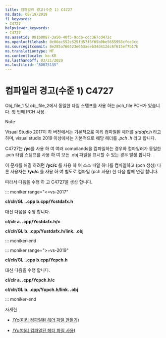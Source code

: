 ```yaml
---
title: 컴파일러 경고(수준 1) C4727
ms.date: 08/19/2019
f1_keywords:
- C4727
helpviewer_keywords:
- C4727
ms.assetid: 991b0087-3a50-40f5-9cdb-cdc367cd472c
ms.openlocfilehash: 0c00ac552e525fd57f6f09b0be5655958cfce3cc
ms.sourcegitcommit: 8e285a766523e653aeeb34d412dc6f615ef7b17b
ms.translationtype: MT
ms.contentlocale: ko-KR
ms.lasthandoff: 03/21/2020
ms.locfileid: "80075135"
---
```

# <a name="compiler-warning-level-1-c4727"></a>컴파일러 경고(수준 1) C4727

Obj_file_1 및 obj_file_2에서 동일한 타임 스탬프를 사용 하는 pch_file PCH가 있습니다.  첫 번째 PCH 사용.

> [!NOTE]
> Visual Studio 2017이 하 버전에서는 기본적으로 미리 컴파일된 헤더를 *stdafx.h* 라고 하며, visual studio 2019 이상에서는 기본적으로 해당 헤더를 *.pch .h* 라고 합니다.

C4727는 **/yc**를 사용 하 여 여러 compilands을 컴파일하는 경우와 컴파일러가 동일한 .pch 타임 스탬프를 사용 하 여 모든 .obj 파일을 표시할 수 있는 경우 발생 합니다.

이 문제를 해결 하려면 **/yc/c** 를 사용 하 여 소스 파일 하나를 컴파일하고 (pch 생성) 다른 사용자는 **/yu/c** 를 사용 하 여 별도로 컴파일 (pch 사용) 한 다음 함께 연결 합니다.

따라서 다음을 수행 하 고 C4727을 생성 합니다.

::: moniker range="<=vs-2017"

**cl/clr/GL ..cpp b.cpp/Ycstdafx.h**

대신 다음을 수행 합니다.

**cl/clr a. .cpp/Ycstdafx.h/c**

**cl/clr/GL b. .cpp/Yustdafx.h/link. .obj**

::: moniker-end

::: moniker range=">=vs-2019"

**cl/clr/GL ..cpp b.cpp/Ycpch.h**

대신 다음을 수행 합니다.

**cl/clr a. .cpp/Ycpch.h/c**

**cl/clr/GL b. .cpp/Yupch.h/link. .obj**

::: moniker-end

자세한

- [/Yc(미리 컴파일된 헤더 파일 만들기)](../../build/reference/yc-create-precompiled-header-file.md)

- [/Yu(미리 컴파일된 헤더 파일 사용)](../../build/reference/yu-use-precompiled-header-file.md)